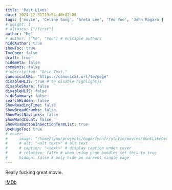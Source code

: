 ```yaml
---
title: 'Past Lives'
date: 2024-12-31T19:54:40+02:00
tags: ['movie', 'Celine Song', 'Greta Lee', 'Teo Yoo', 'John Magaro']
# weight: 1
# aliases: ["/first"]
author: "Me"
# author: ["Me", "You"] # multiple authors
hideAuthor: true
showToc: true
TocOpen: false
draft: true
hidemeta: false
comments: false
# description: "Desc Text."
canonicalURL: "https://canonical.url/to/page"
disableHLJS: true # to disable highlightjs
disableShare: false
disableHLJS: false
hideSummary: false
searchHidden: false
ShowReadingTime: false
ShowBreadCrumbs: false
ShowPostNavLinks: false
ShowWordCount: false
ShowRssButtonInSectionTermList: true
UseHugoToc: true
# cover:
#     image: "/home/fynn/projects/hugo/fynnfr/static/movies/dontLikeCover.png" # image path/url
#     # alt: "<alt text>" # alt text
#     # caption: "<text>" # display caption under cover
#     # relative: false # when using page bundles set this to true
#     hidden: false # only hide on current single page
---
```

Really fucking great movie.


[IMDb](https://www.imdb.com/title/tt13238346/)
